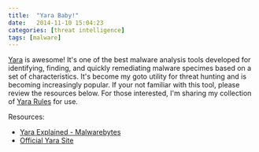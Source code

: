 ```yaml
---
title:  "Yara Baby!"
date:   2014-11-10 15:04:23
categories: [threat intelligence]
tags: [malware]
---
```

[Yara](https://virustotal.github.io/yara/) is awesome!  It's one of the best malware analysis tools developed for identifying, finding, and quickly remediating malware specimes based on a set of characteristics.  It's become my goto utility for threat hunting and is becoming increasingly popular.  If your not familiar with this tool, please review the resources below.  For those interested, I'm sharing my collection of [Yara Rules](https://keybase.pub/ashby/Yara) for use. 

Resources:<br>
* [Yara Explained - Malwarebytes](https://blog.malwarebytes.com/security-world/technology/2017/09/explained-yara-rules/)<br>
* [Official Yara Site](https://virustotal.github.io/yara/)<br>
